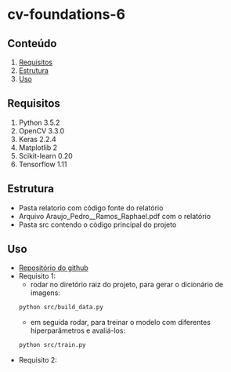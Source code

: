 # cv-foundations-6

## Conteúdo
 1. [Requisitos](#requisitos)
 2. [Estrutura](#estrutura)
 3. [Uso](#uso)

## Requisitos 
1.  Python 3.5.2	
2.  OpenCV 3.3.0
3.  Keras 2.2.4
4.  Matplotlib 2
5.  Scikit-learn 0.20
6.  Tensorflow 1.11

## Estrutura
- Pasta relatorio com código fonte do relatório
- Arquivo Araujo_Pedro__Ramos_Raphael.pdf com o relatório
- Pasta src contendo o código principal do projeto

## Uso
- [Repositório do github](https://github.com/peluz/cv-foundations-6)
- Requisito 1:
	- rodar no diretório raiz do projeto, para gerar o dicionário de imagens:
	```bash
	python src/build_data.py
	```
	- em seguida rodar, para treinar o modelo com diferentes hiperparâmetros e avaliá-los:
	```bash
	python src/train.py
	```
- Requisito 2:
